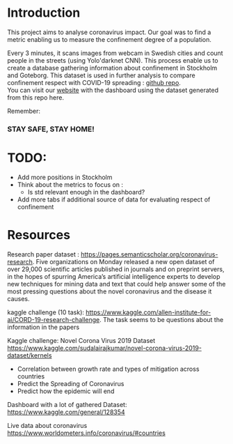 # Introduction 

This project aims to analyse coronavirus impact. Our goal was to find a metric enabling us to measure the confinement degree of a population.

Every 3 minutes, it scans images from webcam in Swedish cities and count people in the streets (using Yolo'darknet CNN). This process enable us to create a database gathering information about confinement in Stockholm and Goteborg.
This dataset is used in further analysis to compare confinement respect with COVID-19 spreading : 
[github repo](https://github.com/MastafaF/corona_confinement_dashboard/edit/master/Readme.md).  
You can visit our [website](https://corona-confinement.herokuapp.com/) with the dashboard using the dataset generated from this repo here. 


Remember: 
### STAY SAFE, STAY HOME!



# TODO:
* Add more positions in Stockholm  
* Think about the metrics to focus on : 
    * Is std relevant enough in the dashboard? 
* Add more tabs if additional source of data for evaluating respect of confinement

# Resources  


Research paper dataset :
https://pages.semanticscholar.org/coronavirus-research. 
Five organizations on Monday released a new open dataset of over 29,000 scientific articles published in journals and on preprint servers, in the hopes of spurring America’s artificial intelligence experts to develop new techniques for mining data and text that could help answer some of the most pressing questions about the novel coronavirus and the disease it causes.

kaggle challenge (10 task):
https://www.kaggle.com/allen-institute-for-ai/CORD-19-research-challenge. 
The task seems to be questions about the information in the papers



Kaggle challenge:
Novel Corona Virus 2019 Dataset
https://www.kaggle.com/sudalairajkumar/novel-corona-virus-2019-dataset/kernels
-	Correlation between growth rate and types of mitigation across countries
-	Predict the Spreading of Coronavirus
-	Predict how the epidemic will end

Dashboard with a lot of gathered Dataset:
https://www.kaggle.com/general/128354



Live data about coronavirus
https://www.worldometers.info/coronavirus/#countries
